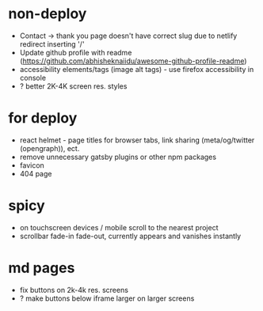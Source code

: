 # non-deploy

- Contact -> thank you page doesn't have correct slug due to netlify redirect inserting '/'
- Update github profile with readme (https://github.com/abhisheknaiidu/awesome-github-profile-readme)
- accessibility elements/tags (image alt tags) - use firefox accessibility in console
- ? better 2K-4K screen res. styles

# for deploy

- react helmet - page titles for browser tabs, link sharing (meta/og/twitter (opengraph)), ect.
- remove unnecessary gatsby plugins or other npm packages
- favicon
- 404 page

# spicy

- on touchscreen devices / mobile scroll to the nearest project
- scrollbar fade-in fade-out, currently appears and vanishes instantly

# md pages

- fix buttons on 2k-4k res. screens
- ? make buttons below iframe larger on larger screens
